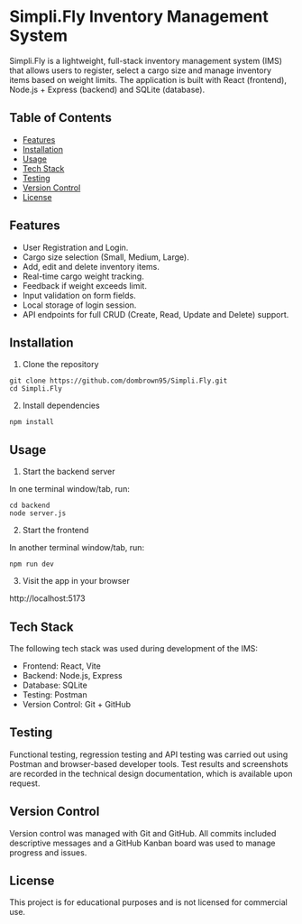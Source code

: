 # Simpli.Fly Inventory Management System

Simpli.Fly is a lightweight, full-stack inventory management system (IMS) that allows users to register, select a cargo size and manage inventory items based on weight limits. The application is built with React (frontend), Node.js + Express (backend) and SQLite (database).

## Table of Contents

- [Features](#features)
- [Installation](#installation)
- [Usage](#usage)
- [Tech Stack](#tech-stack)
- [Testing](#testing)
- [Version Control](#version-control)
- [License](#license)

## Features

- User Registration and Login.  
- Cargo size selection (Small, Medium, Large).  
- Add, edit and delete inventory items. 
- Real-time cargo weight tracking. 
- Feedback if weight exceeds limit. 
- Input validation on form fields.
- Local storage of login session. 
- API endpoints for full CRUD (Create, Read, Update and Delete) support.

## Installation

1. Clone the repository

`git clone https://github.com/dombrown95/Simpli.Fly.git`</br>
`cd Simpli.Fly`

2. Install dependencies

`npm install`

## Usage

1. Start the backend server

In one terminal window/tab, run:

`cd backend`</br>
`node server.js`

2. Start the frontend

In another terminal window/tab, run:

`npm run dev`

3. Visit the app in your browser

http://localhost:5173 

## Tech Stack

The following tech stack was used during development of the IMS:

- Frontend: React, Vite
- Backend: Node.js, Express
- Database: SQLite
- Testing: Postman
- Version Control: Git + GitHub

## Testing

Functional testing, regression testing and API testing was carried out using Postman and browser-based developer tools. Test results and screenshots are recorded in the technical design documentation, which is available upon request.

## Version Control

Version control was managed with Git and GitHub. All commits included descriptive messages and a GitHub Kanban board was used to manage progress and issues.

## License

This project is for educational purposes and is not licensed for commercial use.